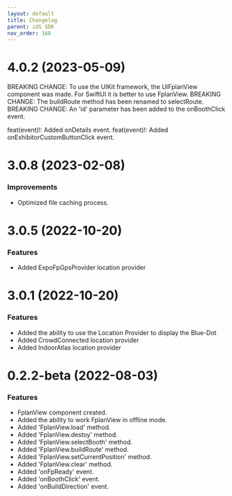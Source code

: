 ```yaml
---
layout: default
title: Changelog
parent: iOS SDK
nav_order: 160
---
```


# 4.0.2 (2023-05-09)

BREAKING CHANGE: To use the UIKit framework, the UIFplanView component was made. For SwiftUI it is better to use FplanView.
BREAKING CHANGE: The buildRoute method has been renamed to selectRoute.
BREAKING CHANGE: An 'id' parameter has been added to the onBoothClick event.

feat(event)!: Added onDetails event.
feat(event)!: Added onExhibitorCustomButtonClick event.

# 3.0.8 (2023-02-08)

### Improvements

* Optimized file caching process.

# 3.0.5 (2022-10-20)

### Features

* Added ExpoFpGpsProvider location provider

# 3.0.1 (2022-10-20)

### Features

* Added the ability to use the Location Provider to display the Blue-Dot
* Added CrowdConnected location provider
* Added IndoorAtlas location provider

# 0.2.2-beta (2022-08-03)

### Features

* FplanView component created.
* Added the ability to work FplanView in offline mode.
* Added 'FplanView.load' method.
* Added 'FplanView.destoy' method.
* Added 'FplanView.selectBooth' method.
* Added 'FplanView.buildRoute' method.
* Added 'FplanView.setCurrentPosition' method.
* Added 'FplanView.clear' method.
* Added 'onFpReady' event.
* Added 'onBoothClick' event.
* Added 'onBuildDirection' event.
